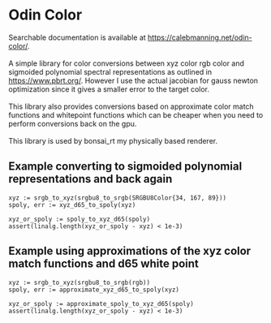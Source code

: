 # Odin Color
Searchable documentation is available at https://calebmanning.net/odin-color/. \
\
A simple library for color conversions between xyz color rgb color
and sigmoided polynomial spectral representations as outlined in https://www.pbrt.org/.
However I use the actual jacobian for gauss newton optimization since it gives a smaller error to the target color. \
\
This library also provides conversions based on approximate color match functions and whitepoint functions
which can be cheaper when you need to perform conversions back on the gpu.\
\
This library is used by bonsai_rt my physically based renderer.


## Example converting to sigmoided polynomial representations and back again
```odin
xyz := srgb_to_xyz(srgbu8_to_srgb(SRGBU8Color{34, 167, 89}))
spoly, err := xyz_d65_to_spoly(xyz)

xyz_or_spoly := spoly_to_xyz_d65(spoly)
assert(linalg.length(xyz_or_spoly - xyz) < 1e-3)
```

## Example using approximations of the xyz color match functions and d65 white point
```odin
xyz := srgb_to_xyz(srgbu8_to_srgb(rgb))
spoly, err := approximate_xyz_d65_to_spoly(xyz)

xyz_or_spoly := approximate_spoly_to_xyz_d65(spoly)
assert(linalg.length(xyz_or_spoly - xyz) < 1e-3)
```
